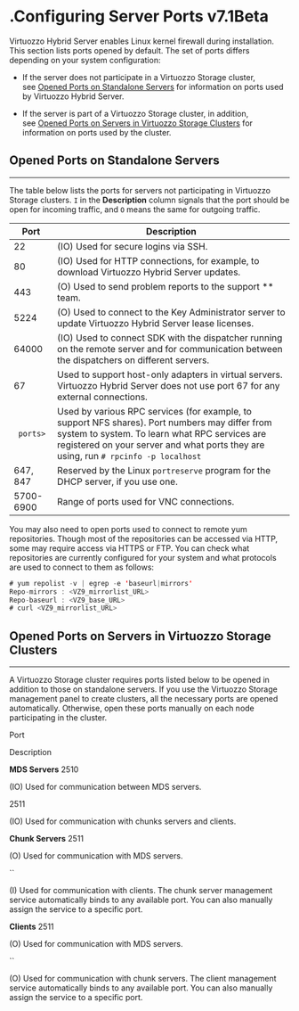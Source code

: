 # .Configuring Server Ports v7.1Beta

Virtuozzo Hybrid Server enables Linux kernel firewall during installation. This section lists ports opened by default. The set of ports differs depending on your system configuration:

-   If the server does not participate in a Virtuozzo Storage cluster, see [Opened Ports on Standalone Servers](#id-.ConfiguringServerPortsv7.1Beta-OpenedPortsOnStandaloneServers) for information on ports used by Virtuozzo Hybrid Server.

-   If the server is part of a Virtuozzo Storage cluster, in addition, see [Opened Ports on Servers in Virtuozzo Storage Clusters](#id-.ConfiguringServerPortsv7.1Beta-OpenedPortsOnServersInVirtuozzoStorageClusters) for information on ports used by the cluster.

## Opened Ports on Standalone Servers

------------------------------------------------------------------------

The table below lists the ports for servers not participating in Virtuozzo Storage clusters. `I` in the **Description** column signals that the port should be open for incoming traffic, and `O` means the same for outgoing traffic.

| Port      | Description                                                                                                                                                                                                                            |
|-----------|----------------------------------------------------------------------------------------------------------------------------------------------------------------------------------------------------------------------------------------|
| 22        | (IO) Used for secure logins via SSH.                                                                                                                                                                                                   |
| 80        | (IO) Used for HTTP connections, for example, to download Virtuozzo Hybrid Server updates.                                                                                                                                              |
| 443       | (O) Used to send problem reports to the support ** team.                                                                                                                                                                               |
| 5224      | (O) Used to connect to the Key Administrator server to update Virtuozzo Hybrid Server lease licenses.                                                                                                                                  |
| 64000     | (IO) Used to connect SDK with the dispatcher running on the remote server and for communication between the dispatchers on different servers.                                                                                          |
| 67        | Used to support host-only adapters in virtual servers. Virtuozzo Hybrid Server does not use port 67 for any external connections.                                                                                                      |
| ` ports>` | Used by various RPC services (for example, to support NFS shares). Port numbers may differ from system to system. To learn what RPC services are registered on your server and what ports they are using, run `# rpcinfo -p localhost` |
| 647, 847  | Reserved by the Linux `portreserve` program for the DHCP server, if you use one.                                                                                                                                                       |
| 5700-6900 | Range of ports used for VNC connections.                                                                                                                                                                                               |

You may also need to open ports used to connect to remote yum repositories. Though most of the repositories can be accessed via HTTP, some may require access via HTTPS or FTP. You can check what repositories are currently configured for your system and what protocols are used to connect to them as follows:

``` java
# yum repolist -v | egrep -e 'baseurl|mirrors'
Repo-mirrors : <VZ9_mirrorlist_URL>
Repo-baseurl : <VZ9_base_URL>
# curl <VZ9_mirrorlist_URL>
```

## Opened Ports on Servers in Virtuozzo Storage Clusters

------------------------------------------------------------------------

A Virtuozzo Storage cluster requires ports listed below to be opened in addition to those on standalone servers. If you use the Virtuozzo Storage management panel to create clusters, all the necessary ports are opened automatically. Otherwise, open these ports manually on each node participating in the cluster.

Port

Description

**MDS Servers**
2510

(IO) Used for communication between MDS servers.

2511

(IO) Used for communication with chunks servers and clients.

**Chunk Servers**
2511

(O) Used for communication with MDS servers.

``

(I) Used for communication with clients. The chunk server management service automatically binds to any available port. You can also manually assign the service to a specific port.

**Clients**
2511

(O) Used for communication with MDS servers.

``

(O) Used for communication with chunk servers. The client management service automatically binds to any available port. You can also manually assign the service to a specific port.


